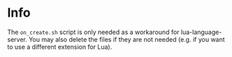 # Info

The `on_create.sh` script is only needed as a workaround for lua-language-server.
You may also delete the files if they are not needed (e.g. if you want to use a different extension for Lua).